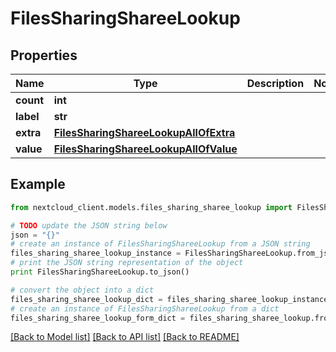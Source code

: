 # FilesSharingShareeLookup


## Properties
Name | Type | Description | Notes
------------ | ------------- | ------------- | -------------
**count** | **int** |  | 
**label** | **str** |  | 
**extra** | [**FilesSharingShareeLookupAllOfExtra**](FilesSharingShareeLookupAllOfExtra.md) |  | 
**value** | [**FilesSharingShareeLookupAllOfValue**](FilesSharingShareeLookupAllOfValue.md) |  | 

## Example

```python
from nextcloud_client.models.files_sharing_sharee_lookup import FilesSharingShareeLookup

# TODO update the JSON string below
json = "{}"
# create an instance of FilesSharingShareeLookup from a JSON string
files_sharing_sharee_lookup_instance = FilesSharingShareeLookup.from_json(json)
# print the JSON string representation of the object
print FilesSharingShareeLookup.to_json()

# convert the object into a dict
files_sharing_sharee_lookup_dict = files_sharing_sharee_lookup_instance.to_dict()
# create an instance of FilesSharingShareeLookup from a dict
files_sharing_sharee_lookup_form_dict = files_sharing_sharee_lookup.from_dict(files_sharing_sharee_lookup_dict)
```
[[Back to Model list]](../README.md#documentation-for-models) [[Back to API list]](../README.md#documentation-for-api-endpoints) [[Back to README]](../README.md)


